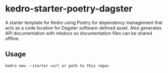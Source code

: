 # kedro-starter-poetry-dagster
A starter template for Kedro using Poetry for dependency management that acts as a code location for Dagster software-defined asset. Also generates API documentation with mkdocs so documentation files can be shared offline.


## Usage

```
kedro new --starter <url or path to this repo>
```
